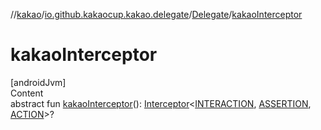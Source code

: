//[kakao](../../../index.md)/[io.github.kakaocup.kakao.delegate](../index.md)/[Delegate](index.md)/[kakaoInterceptor](kakao-interceptor.md)



# kakaoInterceptor  
[androidJvm]  
Content  
abstract fun [kakaoInterceptor](kakao-interceptor.md)(): [Interceptor](../../io.github.kakaocup.kakao.intercept/-interceptor/index.md)<[INTERACTION](index.md), [ASSERTION](index.md), [ACTION](index.md)>?  



